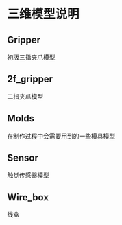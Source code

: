 # 三维模型说明

## Gripper

初版三指夹爪模型

## 2f_gripper

二指夹爪模型

## Molds

在制作过程中会需要用到的一些模具模型

## Sensor

触觉传感器模型

## Wire_box

线盒

